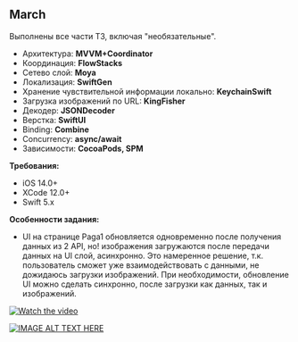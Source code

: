 ## March
Выполнены все части ТЗ, включая "необязательные".

 - Архитектура: **MVVM+Coordinator**
 - Координация: **FlowStacks**
 - Сетево слой: **Moya**
 - Локализация: **SwiftGen**
 - Хранение чувствительной информации локально: **KeychainSwift**
 - Загрузка изображений по URL: **KingFisher**
 - Декодер: **JSONDecoder**
 - Верстка: **SwiftUI**
 - Binding: **Combine**
 - Concurrency: **async/await**
 - Зависимости: **CocoaPods, SPM**
 
**Требования:**
 - iOS 14.0+
 - XCode 12.0+
 - Swift 5.x

 **Особенности задания:**
 -  UI на странице Paga1 обновляется одновременно после получения данных из 2 API, но! изображения загружаются после передачи данных на UI слой, асинхронно. Это намеренное решение, т.к. пользователь сможет уже взаимодействовать с данными, не дожидаюсь загрузки изображений. При необходимости, обновление UI можно сделать синхронно, после загрузки как данных, так и изображений.


[![Watch the video](https://img.youtube.com/zGCkkQDoXso/default.jpg)](https://youtu.be/nTQUwghvy5Q)


[![IMAGE ALT TEXT HERE](https://youtu.be/zGCkkQDoXso.jpg)](https://youtu.be/zGCkkQDoXso)
